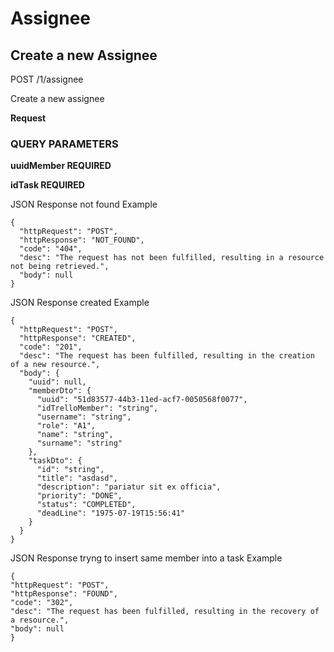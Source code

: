 # Assignee

## Create a new Assignee

POST /1/assignee

Create a new assignee

**Request**

### QUERY PARAMETERS

**uuidMember REQUIRED**

**idTask REQUIRED**


JSON Response not found Example 

```
{
  "httpRequest": "POST",
  "httpResponse": "NOT_FOUND",
  "code": "404",
  "desc": "The request has not been fulfilled, resulting in a resource not being retrieved.",
  "body": null
}
```

JSON Response created Example

``` 
{
  "httpRequest": "POST",
  "httpResponse": "CREATED",
  "code": "201",
  "desc": "The request has been fulfilled, resulting in the creation of a new resource.",
  "body": {
    "uuid": null,
    "memberDto": {
      "uuid": "51d83577-44b3-11ed-acf7-0050568f0077",
      "idTrelloMember": "string",
      "username": "string",
      "role": "A1",
      "name": "string",
      "surname": "string"
    },
    "taskDto": {
      "id": "string",
      "title": "asdasd",
      "description": "pariatur sit ex officia",
      "priority": "DONE",
      "status": "COMPLETED",
      "deadLine": "1975-07-19T15:56:41"
    }
  }
}
```

JSON Response tryng to insert same member into a task Example 

```
{
"httpRequest": "POST",
"httpResponse": "FOUND",
"code": "302",
"desc": "The request has been fulfilled, resulting in the recovery of a resource.",
"body": null
}
```
